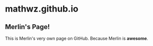 mathwz.github.io
================

## Merlin's Page!

This is Merlin's very own page on GitHub. Because Merlin is __awesome__.


